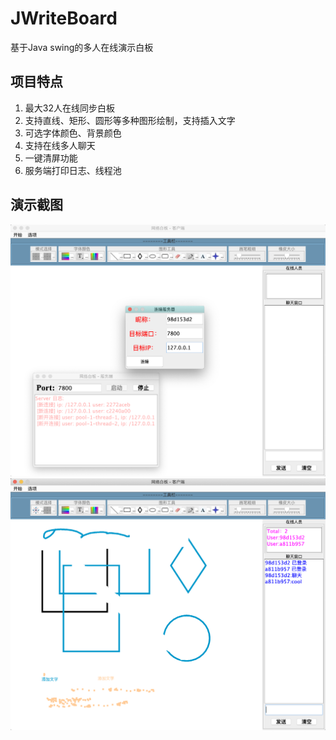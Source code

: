# JWriteBoard
基于Java swing的多人在线演示白板

## 项目特点

1. 最大32人在线同步白板
2. 支持直线、矩形、圆形等多种图形绘制，支持插入文字
3. 可选字体颜色、背景颜色
4. 支持在线多人聊天
5. 一键清屏功能
6. 服务端打印日志、线程池

## 演示截图

![p1](./img/1.png)
![p2](./img/2.png)